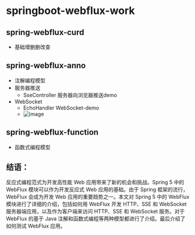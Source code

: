 # springboot-webflux-work
## spring-webflux-curd 
- 基础增删删改查

## spring-webflux-anno
- 注解编程模型 
- 服务器推送
  - SseController  服务器向浏览器推送demo
- WebSocket
  - EchoHandler  WebSocket-demo
  - ![image](../springboot-webflux-work/spring-webflux-anno/src/main/resources/QQ截图20190517144904.jpg)
## spring-webflux-function
- 函数式编程模型

## 结语：
反应式编程范式为开发高性能 Web 应用带来了新的机会和挑战。Spring 5 中的 WebFlux 模块可以作为开发反应式 Web 应用的基础。由于 Spring 框架的流行，WebFlux 会成为开发 Web 应用的重要趋势之一。本文对 Spring 5 中的 WebFlux 模块进行了详细的介绍，包括如何用 WebFlux 开发 HTTP、SSE 和 WebSocket 服务器端应用，以及作为客户端来访问 HTTP、SSE 和 WebSocket 服务。对于 WebFlux 的基于 Java 注解和函数式编程等两种模型都进行了介绍。最后介绍了如何测试 WebFlux 应用。